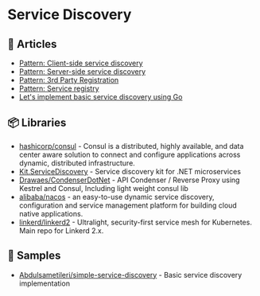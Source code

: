 # Service Discovery

## 📕 Articles

- [Pattern: Client-side service discovery](https://microservices.io/patterns/client-side-discovery.html)
- [Pattern: Server-side service discovery](https://microservices.io/patterns/server-side-discovery.html)
- [Pattern: 3rd Party Registration](https://microservices.io/patterns/3rd-party-registration.html)
- [Pattern: Service registry](https://microservices.io/patterns/service-registry.html)
- [Let's implement basic service discovery using Go](https://itnext.io/lets-implement-basic-service-discovery-using-go-d91c513883f6)
## 📦 Libraries
- [hashicorp/consul](https://github.com/hashicorp/consul) - Consul is a distributed, highly available, and data center aware solution to connect and configure applications across dynamic, distributed infrastructure.
- [Kit.ServiceDiscovery](https://github.com/Chatham/Kit.ServiceDiscovery) - Service discovery kit for .NET microservices
- [Drawaes/CondenserDotNet](https://github.com/Drawaes/CondenserDotNet) - API Condenser / Reverse Proxy using Kestrel and Consul, Including light weight consul lib
- [alibaba/nacos](https://github.com/alibaba/nacos) - an easy-to-use dynamic service discovery, configuration and service management platform for building cloud native applications.
- [linkerd/linkerd2](https://github.com/linkerd/linkerd2) - Ultralight, security-first service mesh for Kubernetes. Main repo for Linkerd 2.x.

## 🚀 Samples
- [Abdulsametileri/simple-service-discovery](https://github.com/Abdulsametileri/simple-service-discovery) - Basic service discovery implementation